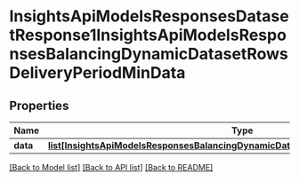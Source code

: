 # InsightsApiModelsResponsesDatasetResponse1InsightsApiModelsResponsesBalancingDynamicDatasetRowsDeliveryPeriodMinData

## Properties
Name | Type | Description | Notes
------------ | ------------- | ------------- | -------------
**data** | [**list[InsightsApiModelsResponsesBalancingDynamicDatasetRowsDeliveryPeriodMinData]**](InsightsApiModelsResponsesBalancingDynamicDatasetRowsDeliveryPeriodMinData.md) |  | [optional] 

[[Back to Model list]](../README.md#documentation-for-models) [[Back to API list]](../README.md#documentation-for-api-endpoints) [[Back to README]](../README.md)

